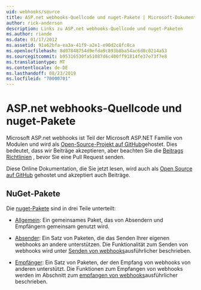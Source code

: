 ```yaml
---
uid: webhooks/source
title: ASP.net webhooks-Quellcode und nuget-Pakete | Microsoft-Dokumentation
author: rick-anderson
description: Links zu ASP.net webhooks-Quellcode und nuget-Paketen
ms.author: riande
ms.date: 01/17/2012
ms.assetid: 91a62bfa-ea3a-41f9-a2e1-e90d2c8fc8ca
ms.openlocfilehash: 8d07848754d9efda9c893b8ba54ac6d0c0214a53
ms.sourcegitcommit: b95316530fa51087d6c400ff91814fe37e73f7e8
ms.translationtype: MT
ms.contentlocale: de-DE
ms.lasthandoff: 08/23/2019
ms.locfileid: "70000701"
---
```

# <a name="aspnet-webhooks-source-code-and-nuget-packages"></a>ASP.net webhooks-Quellcode und nuget-Pakete

Microsoft ASP.net webhooks ist Teil der Microsoft ASP.NET Familie von Modulen und wird als [Open-Source-Projekt auf GitHub](https://github.com/aspnet/WebHooks)gehostet. Dies bedeutet, dass wir Beiträge akzeptieren, aber beachten Sie die [Beitrags Richtlinien](https://github.com/aspnet/Home/blob/master/CONTRIBUTING.md) , bevor Sie eine Pull Request senden.

Diese Online Dokumentation, die Sie jetzt lesen, wird auch als [Open Source auf GitHub](http://docs.asp.net/en/latest/contribute/style-guide.html#style-guide) gehostet und akzeptiert auch Beiträge.

## <a name="nuget-packages"></a>NuGet-Pakete

Die [nuget-Pakete](https://nuget.org/packages?q=Microsoft.AspNet.WebHooks) sind in drei Teile unterteilt:

* [Allgemein](https://www.nuget.org/packages?q=Microsoft.AspNet.WebHooks.Common): Ein gemeinsames Paket, das von Absendern und Empfängern gemeinsam genutzt wird.

* [Absender](https://www.nuget.org/packages?q=Microsoft.AspNet.WebHooks.Custom): Ein Satz von Paketen, die das Senden Ihrer eigenen webhooks an andere unterstützen. Die Funktionalität zum Senden von webhooks wird unter [Senden von webhooks](sending/senders.md)ausführlicher beschrieben.

* [Empfänger](https://www.nuget.org/packages?q=Microsoft.AspNet.WebHooks.Receivers): Ein Satz von Paketen, der den Empfang von webhooks von anderen unterstützt. Die Funktionen zum Empfangen von webhooks werden im Abschnitt zum [empfangen von webhooks](receiving/index.md)ausführlicher beschrieben.
